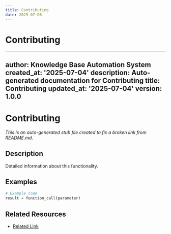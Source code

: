 ```yaml
---
title: Contributing
date: 2025-07-08
---
```


# Contributing

---
author: Knowledge Base Automation System
created_at: '2025-07-04'
description: Auto-generated documentation for Contributing
title: Contributing
updated_at: '2025-07-04'
version: 1.0.0
---

# Contributing

*This is an auto-generated stub file created to fix a broken link from README.md.*

## Description

Detailed information about this functionality.

## Examples

```python
# Example code
result = function_call(parameter)
```

## Related Resources

- [Related Link](./related_resource.md)
